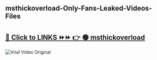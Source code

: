 
 ## msthickoverload-Only-Fans-Leaked-Videos-Files

# <h2><a href="https://mediaupload.pro?msthickoverload">🔗 Click to LINKS ⏩⏩ 👉 🟢 msthickoverload </a></h2>

<a href="https://mediaupload.pro?msthickoverload" rel="nofollow" data-target="animated-image.originalLink"><img src="https://i.ibb.co.com/xMMVF88/686577567.gif" alt="Viral Video Original" style="max-width: 100%; display: inline-block;" data-target="animated-image.originalImage"></a>